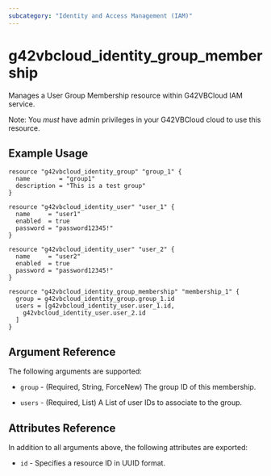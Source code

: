 ```yaml
---
subcategory: "Identity and Access Management (IAM)"
---
```


# g42vbcloud\_identity\_group\_membership

Manages a User Group Membership resource within G42VBCloud IAM service.

Note: You _must_ have admin privileges in your G42VBCloud cloud to use
this resource.

## Example Usage

```hcl
resource "g42vbcloud_identity_group" "group_1" {
  name        = "group1"
  description = "This is a test group"
}

resource "g42vbcloud_identity_user" "user_1" {
  name     = "user1"
  enabled  = true
  password = "password12345!"
}

resource "g42vbcloud_identity_user" "user_2" {
  name     = "user2"
  enabled  = true
  password = "password12345!"
}

resource "g42vbcloud_identity_group_membership" "membership_1" {
  group = g42vbcloud_identity_group.group_1.id
  users = [g42vbcloud_identity_user.user_1.id,
    g42vbcloud_identity_user.user_2.id
  ]
}
```

## Argument Reference

The following arguments are supported:

* `group` - (Required, String, ForceNew) The group ID of this membership. 

* `users` - (Required, List) A List of user IDs to associate to the group.

## Attributes Reference

In addition to all arguments above, the following attributes are exported:

* `id` - Specifies a resource ID in UUID format.
